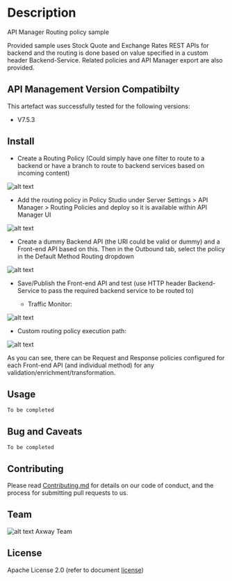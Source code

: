 # Description
API Manager Routing policy sample

Provided sample uses Stock Quote and Exchange Rates REST APIs for backend and the routing is done based on value specified in a custom header Backend-Service. 
Related policies and API Manager export are also provided.


## API Management Version Compatibilty
This artefact was successfully tested for the following versions:
- V7.5.3


## Install
- Create a Routing Policy (Could simply have one filter to route to a backend or have a branch to route to backend services based on incoming content)

![alt text][Screenshot1]

[Screenshot1]: https://github.com/Axway-API-Management/API-Manager-Routing-Policy-sample/blob/master/Readme/Screenshot1.png "Screenshot1"
  
- Add the routing policy in Policy Studio under Server Settings > API Manager > Routing Policies and deploy so it is available within API Manager UI

![alt text][Screenshot2]

[Screenshot2]: https://github.com/Axway-API-Management/API-Manager-Routing-Policy-sample/blob/master/Readme/Screenshot2.png "Screenshot2" 
  
- Create a dummy Backend API (the URI could be valid or dummy) and a Front-end API based on this. Then in the Outbound tab, select the policy in the Default Method Routing dropdown

![alt text][Screenshot3]

[Screenshot3]: https://github.com/Axway-API-Management/API-Manager-Routing-Policy-sample/blob/master/Readme/Screenshot3.png "Screenshot3"  
  
- Save/Publish the Front-end API and test (use HTTP header Backend-Service to pass the required backend service to be routed to)
  
  * Traffic Monitor:

![alt text][Screenshot4]

[Screenshot4]: https://github.com/Axway-API-Management/API-Manager-Routing-Policy-sample/blob/master/Readme/Screenshot4.png "Traffic Monitor"

  * Custom routing policy execution path:

![alt text][Screenshot5]

[Screenshot5]: https://github.com/Axway-API-Management/API-Manager-Routing-Policy-sample/blob/master/Readme/Screenshot5.png "Custom routing policy execution path" 

As you can see, there can be Request and Response policies configured for each Front-end API (and individual method) for any validation/enrichment/transformation.


## Usage
```
To be completed
```
  

## Bug and Caveats

```
To be completed
```

## Contributing

Please read [Contributing.md][contrib] for details on our code of conduct, and the process for submitting pull requests to us.

[contrib]: https://github.com/Axway-API-Management/Common/blob/master/Contributing.md

## Team

![alt text][Axwaylogo] Axway Team

[Axwaylogo]: https://github.com/Axway-API-Management/Common/blob/master/img/AxwayLogoSmall.png  "Axway logo"


## License
Apache License 2.0 (refer to document [license][licenselink])

[licenselink]: /LICENSE

